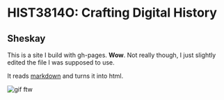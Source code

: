 # HIST3814O: Crafting Digital History
## Sheskay

This is a site I build with gh-pages. **Wow**. Not really though, I just slightly edited the file I was supposed to use.

It reads [markdown](https://www.markdownguide.org/) and turns it into html.

![gif ftw](https://thumbs.gfycat.com/FearfulBleakBlesbok-size_restricted.gif)
